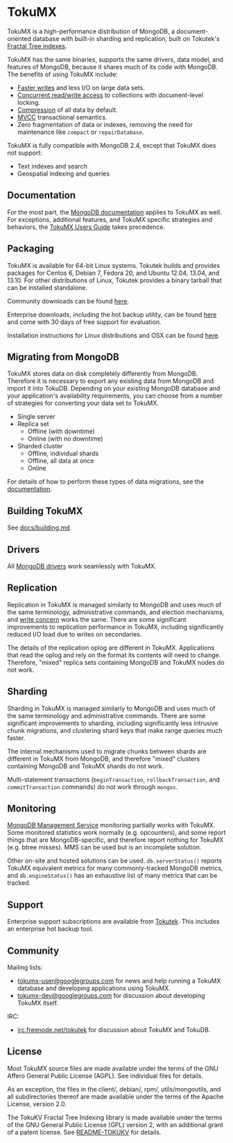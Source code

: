 TokuMX
======

TokuMX is a high-performance distribution of MongoDB, a document-oriented
database with built-in sharding and replication, built on Tokutek's
[Fractal Tree indexes][ft-index].

TokuMX has the same binaries, supports the same drivers, data model, and
features of MongoDB, because it shares much of its code with MongoDB.  The
benefits of using TokuMX include:

 * [Faster writes][iibench] and less I/O on large data sets.
 * [Concurrent read/write access][sysbench] to collections with
   document-level locking.
 * [Compression][compression] of all data by default.
 * [MVCC][transactions] transactional semantics.
 * Zero fragmentation of data or indexes, removing the
   need for maintenance like `compact` or `repairDatabase`.

TokuMX is fully compatible with MongoDB 2.4, except that TokuMX does not
support:

 * Text indexes and search
 * Geospatial indexing and queries

[ft-index]: https://github.com/Tokutek/ft-index
[iibench]: http://www.tokutek.com/resources/benchmark-results/tokumx-benchmark-hdd/#iiBench
[sysbench]: http://www.tokutek.com/resources/benchmark-results/tokumx-benchmark-hdd/#sysbench
[compression]: http://www.tokutek.com/2013/02/mongodb-fractal-tree-indexes-high-compression/
[transactions]: http://www.tokutek.com/2013/10/introducing-tokumx-transactions-for-mongodb-applications/


Documentation
-------------

For the most part, the [MongoDB documentation][mongo-docs] applies to
TokuMX as well.  For exceptions, additional features, and TokuMX specific
strategies and behaviors, the [TokuMX Users Guide][users-guide] takes
precedence.

[mongo-docs]: http://docs.mongodb.org/
[users-guide]: http://www.tokutek.com/resources/product-docs/


Packaging
---------

TokuMX is available for 64-bit Linux systems.  Tokutek builds and provides
packages for Centos 6, Debian 7, Fedora 20, and Ubuntu 12.04, 13.04, and
13.10.  For other distributions of Linux, Tokutek provides a binary
tarball that can be installed standalone.

Community downloads can be found [here][community].

Enterprise downloads, including the hot backup utility, can be found
[here][enterprise] and come with 30 days of free support for evaluation.

Installation instructions for Linux distributions and OSX can be found
[here][install-docs].

[community]: http://www.tokutek.com/products/downloads/tokumx-ce-downloads/
[enterprise]: http://www.tokutek.com/products/downloads/tokumx-ee-downloads/
[install-docs]: https://github.com/Tokutek/mongo/wiki/Installing-TokuMX


Migrating from MongoDB
----------------------

TokuMX stores data on disk completely differently from MongoDB.  Therefore
it is necessary to export any existing data from MongoDB and import it
into TokuDB.  Depending on your existing MongoDB database and your
application's availability requirements, you can choose from a number of
strategies for converting your data set to TokuMX.

 * Single server
 * Replica set
   - Offline (with downtime)
   - Online (with no downtime)
 * Sharded cluster
   - Offline, individual shards
   - Offline, all data at once
   - Online

For details of how to perform these types of data migrations, see the
[documentation][migrating-docs].

[migrating-docs]: https://github.com/Tokutek/mongo/wiki/Migrating-from-MongoDB


Building TokuMX
---------------

See
[docs/building.md](https://github.com/Tokutek/mongo/blob/master/docs/building.md).


Drivers
-------

All [MongoDB drivers][drivers] work seamlessly with TokuMX.

[drivers]: http://docs.mongodb.org/ecosystem/drivers/


Replication
-----------

Replication in TokuMX is managed similarly to MongoDB and uses much of the
same terminology, administrative commands, and election mechanisms, and
[write concern][write-concern] works the same.  There are some significant
improvements to replication performance in TokuMX, including significantly
reduced I/O load due to writes on secondaries.

The details of the replication oplog are different in TokuMX.
Applications that read the oplog and rely on the format its contents will
need to change.  Therefore, "mixed" replica sets containing MongoDB and
TokuMX nodes do not work.

[write-concern]: http://docs.mongodb.org/manual/core/write-concern/


Sharding
--------

Sharding in TokuMX is managed similarly to MongoDB and uses much of the
same terminology and administrative commands.  There are some significant
improvements to sharding, including significantly less intrusive chunk
migrations, and clustering shard keys that make range queries much faster.

The internal mechanisms used to migrate chunks between shards are
different in TokuMX from MongoDB, and therefore "mixed" clusters
containing MongoDB and TokuMX shards do not work.

Multi-statement transactions (`beginTransaction`, `rollbackTransaction`,
and `commitTransaction` commands) do not work through `mongos`.


Monitoring
----------

[MongoDB Management Service][mms] monitoring partially works with TokuMX.
Some monitored statistics work normally (e.g. opcounters), and some report
things that are MongoDB-specific, and therefore report nothing for TokuMX
(e.g. btree misses).  MMS can be used but is an incomplete solution.

Other on-site and hosted solutions can be used.  `db.serverStatus()`
reports TokuMX equivalent metrics for many commonly-tracked MongoDB
metrics, and `db.engineStatus()` has an exhaustive list of many metrics
that can be tracked.

[mms]: https://www.mongodb.com/products/mongodb-management-service


Support
-------

Enterprise support subscriptions are available from [Tokutek][support].
This includes an enterprise hot backup tool.

[support]: http://www.tokutek.com/subscriptions/


Community
---------

Mailing lists:

 * [tokumx-user@googlegroups.com][tokumx-user] for news and help running a
   TokuMX database and developing applications using TokuMX.
 * [tokumx-dev@googlegroups.com][tokumx-dev] for discussion about
   developing TokuMX itself.

IRC:

 * [irc.freenode.net/tokutek][irc] for discussion about TokuMX and TokuDB.

[tokumx-user]: https://groups.google.com/forum/#!forum/tokumx-user
[tokumx-dev]: https://groups.google.com/forum/#!forum/tokumx-dev
[irc]: http://webchat.freenode.net/?channels=tokutek


License
-------

Most TokuMX source files are made available under the terms of the GNU
Affero General Public License (AGPL).  See individual files for details.

As an exception, the files in the client/, debian/, rpm/,
utils/mongoutils, and all subdirectories thereof are made available under
the terms of the Apache License, version 2.0.

The TokuKV Fractal Tree Indexing library is made available under the terms
of the GNU General Public License (GPL) version 2, with an additional
grant of a patent license.  See [README-TOKUKV][README-TOKUDB] for details.

[README-TOKUDB]: https://github.com/Tokutek/ft-index/blob/master/README-TOKUDB
